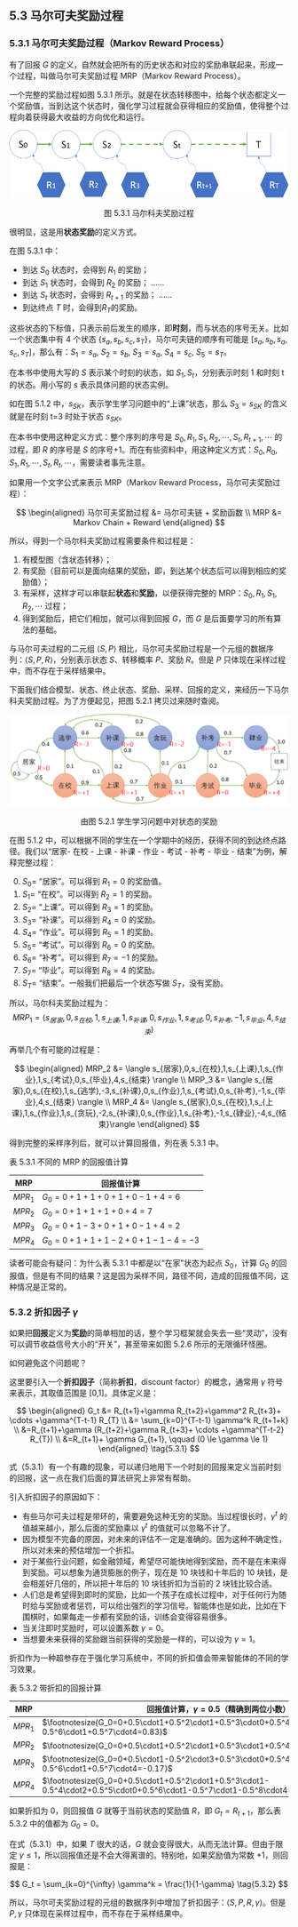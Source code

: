 
## 5.3 马尔可夫奖励过程

### 5.3.1 马尔可夫奖励过程（Markov Reward Process）

有了回报 $G$ 的定义，自然就会把所有的历史状态和对应的奖励串联起来，形成一个过程，叫做马尔可夫奖励过程 MRP（Markov Reward Process）。

一个完整的奖励过程如图 5.3.1 所示。就是在状态转移图中，给每个状态都定义一个奖励值，当到达这个状态时，强化学习过程就会获得相应的奖励值，使得整个过程向着获得最大收益的方向优化和运行。

<center>
<img src="./img/MRP.png">

图 5.3.1 马尔科夫奖励过程
</center>

很明显，这是用**状态奖励**的定义方式。

在图 5.3.1 中：
- 到达 $S_0$ 状态时，会得到 $R_1$ 的奖励；
- 到达 $S_1$ 状态时，会得到 $R_2$ 的奖励；
......
- 到达 $S_t$ 状态时，会得到 $R_{t+1}$ 的奖励；
......
- 到达终点 $T$ 时，会得到$R_{T}$的奖励。

这些状态的下标值，只表示前后发生的顺序，即**时刻**，而与状态的序号无关。比如一个状态集中有 4 个状态 $\{s_a,s_b,s_c,s_T\}$，马尔可夫链的顺序有可能是 [$s_a,s_b,s_a,s_c,s_T]$，那么有：$S_1=s_a,\ S_2=s_b,\ S_3=s_a,\ S_4=s_c,\ S_5=s_T$。

在本书中使用大写的 $S$ 表示某个时刻的状态，如 $S_1,S_t$，分别表示时刻 1 和时刻 t 的状态。用小写的 $s$ 表示具体问题的状态实例。

如在图 5.1.2 中，$s_{SK}$，表示学生学习问题中的“上课”状态，那么 $S_3=s_{SK}$ 的含义就是在时刻 t=3 时处于状态 $s_{SK}$。

在本书中使用这种定义方式：整个序列的序号是 $S_0,R_1,S_1,R_2,\cdots,S_t,R_{t+1},\cdots$ 的过程，即 $R$ 的序号是 $S$ 的序号+1。而在有些资料中，用这种定义方式：$S_0,R_0,S_1,R_1,\cdots,S_t,R_{t},\cdots$，需要读者事先注意。

如果用一个文字公式来表示 MRP（Markov Reward Process，马尔可夫奖励过程）：

$$
\begin{aligned}
马尔可夫奖励过程 &= 马尔可夫链 + 奖励函数
\\
MRP &= Markov Chain + Reward
\end{aligned}
$$

所以，得到一个马尔科夫奖励过程需要条件和过程是：
1. 有模型图（含状态转移）；
2. 有奖励（目前可以是面向结果的奖励，即，到达某个状态后可以得到相应的奖励值）；
3. 有采样，这样才可以串联起**状态**和**奖励**，以便获得完整的 MRP：$S_0,R_1,S_1,R_2,\cdots$ 过程；
4. 得到奖励后，把它们相加，就可以得到回报 $G$，而 $G$ 是后面要学习的所有算法的基础。

与马尔可夫过程的二元组 $\langle S,P \rangle$ 相比，马尔可夫奖励过程是一个元组的数据序列：$\langle S,P,R \rangle$，分别表示状态 $S$、转移概率 $P$、奖励 $R$。但是 $P$ 只体现在采样过程中，而不存在于采样结果中。

下面我们结合模型、状态、终止状态、奖励、采样、回报的定义，来经历一下马尔科夫奖励过程。为了方便起见，把图 5.2.1 拷贝过来随时查阅。

<center>
<img src="./img/Student-Reward.png">

由图 5.2.1 学生学习问题中对状态的奖励
</center>

在图 5.1.2 中，可以根据不同的学生在一个学期中的经历，获得不同的到达终点路径。我们以“居家- 在校 - 上课 - 补课 - 作业 - 考试 - 补考 - 毕业 - 结束”为例，解释完整过程：

0. $S_0=$ “居家”。可以得到 $R_1=0$ 的奖励值。
1. $S_1=$ “在校”。可以得到 $R_2=1$ 的奖励。
2. $S_2=$ “上课”。可以得到 $R_3=1$ 的奖励。
3. $S_3=$ “补课”。可以得到 $R_4=0$ 的奖励。
4. $S_4=$ “作业”。可以得到 $R_5=1$ 的奖励。
5. $S_5=$ “考试”。可以得到 $R_6=0$ 的奖励。
6. $S_6=$ “补考”。可以得到 $R_7=-1$ 的奖励。
7. $S_7=$ “毕业”。可以得到 $R_8=4$ 的奖励。
8. $S_T=$ “结束”。一般我们把最后一个状态写做 $S_T$，没有奖励。

所以，马尔科夫奖励过程为：
$$
MRP_1 = \langle s_{居家},0,s_{在校},1,s_{上课},1,s_{补课},0,s_{作业},1,s_{考试},0,s_{补考},-1,s_{毕业},4,s_{结束} \rangle
$$

再举几个有可能的过程是：

$$
\begin{aligned}
MRP_2 &= \langle s_{居家},0,s_{在校},1,s_{上课},1,s_{作业},1,s_{考试},0,s_{毕业},4,s_{结束} \rangle
\\
MRP_3 &= \langle s_{居家},0,s_{在校},1,s_{逃学},-3,s_{补课},0,s_{作业},1,s_{考试},0,s_{补考},-1,s_{毕业},4,s_{结束} \rangle
\\
MRP_4 &= \langle s_{居家},0,s_{在校},1,s_{上课},1,s_{作业},1,s_{贪玩},-2,s_{补课},0,s_{作业},1,s_{补考},-1,s_{肄业},-4,s_{结束}\rangle
\end{aligned}
$$

得到完整的采样序列后，就可以计算回报值，列在表 5.3.1 中。

表 5.3.1 不同的 MRP 的回报值计算

|MRP|回报值计算|
|-|-|
|$MPR_1$|$G_0=0+1+1+0+1+0-1+4=6$|
|$MPR_2$|$G_0=0+1+1+1+0+4=7$|
|$MPR_3$|$G_0=0+1-3+0+1+0-1+4=2$|
|$MPR_4$|$G_0=0+1+1+1-2+0+1-1-4=-3$|

读者可能会有疑问：为什么表 5.3.1 中都是以“在家”状态为起点 $S_0$，计算 $G_0$ 的回报值，但是有不同的结果？这是因为采样不同，路径不同，造成的回报值不同，这种情况是正常的。


### 5.3.2 折扣因子 $\gamma$

如果把**回报**定义为**奖励**的简单相加的话，整个学习框架就会失去一些“灵动”，没有可以调节收益信号大小的“开关”，甚至带来如图 5.2.6 所示的无限循环怪圈。

如何避免这个问题呢？

这里要引入一个**折扣因子**（简称**折扣**，discount factor）的概念，通常用 $\gamma$ 符号来表示，其取值范围是 [0,1]。具体定义是：

$$
\begin{aligned}
G_t &= R_{t+1}+\gamma R_{t+2}+\gamma^2 R_{t+3}+ \cdots +\gamma^{T-t-1} R_{T} 
\\
&= \sum_{k=0}^{T-t-1} \gamma^k R_{t+1+k}
\\
&=R_{t+1}+\gamma (R_{t+2}+\gamma R_{t+3}+ \cdots +\gamma^{T-t-2} R_{T})
\\
&=R_{t+1}+ \gamma G_{t+1}, \qquad (0 \le \gamma \le 1)
\end{aligned}
\tag{5.3.1}
$$

式（5.3.1）有一个有趣的现象，可以递归地用下一个时刻的回报来定义当前时刻的回报，这一点在我们后面的算法研究上非常有帮助。

引入折扣因子的原因如下：

- 有些马尔可夫过程是带环的，需要避免这种无穷的奖励。当过程很长时，$\gamma^t$ 的值越来越小，那么后面的奖励乘以 $\gamma^t$ 的值就可以忽略不计了。
- 因为模型不完备的原因，对未来的评估不一定是准确的。因为这种不确定性，所以对未来的预估增加一个折扣。
- 对于某些行业问题，如金融领域，希望尽可能快地得到奖励，而不是在未来得到奖励。可以想象为通货膨胀的例子，现在是 10 块钱和十年后的 10 块钱，是会相差好几倍的，所以把十年后的 10 块钱折扣为当前的 2 块钱比较合适。
- 人们总是希望得到即时的奖励，比如一个孩子在成长过程中，对于任何行为随时给与奖励或者惩罚，可以给出强烈的学习信号。智能体也是如此，比如在下围棋时，如果每走一步都有奖励的话，训练会变得容易很多。
- 当关注即时奖励时，可以设置系数 $\gamma=0$。
- 当想要未来获得的奖励跟当前获得的奖励是一样的，可以设为 $\gamma=1$。

折扣作为一种超参存在于强化学习系统中，不同的折扣值会带来智能体的不同的学习效果。


表 5.3.2 带折扣的回报计算

|MRP|回报值计算，$\gamma=0.5$（精确到两位小数）|
|-|-|
|$MPR_1$|$\footnotesize{G_0=0+0.5\cdot1+0.5^2\cdot1+0.5^3\cdot0+0.5^4\cdot1+0.5^4\cdot0-0.5^6\cdot1+0.5^7\cdot4=0.83}$|
|$MPR_2$|$\footnotesize{G_0=0+0.5\cdot1+0.5^2\cdot1+0.5^3\cdot1+0.5^4\cdot0+0.5^5\cdot4=1.00}$|
|$MPR_3$|$\footnotesize{G_0=0+0.5\cdot1-0.5^2\cdot3+0.5^3\cdot0+0.5^4\cdot1+0.5^5\cdot0-0.5^6\cdot1+0.5^7\cdot4=-0.17}$|
|$MPR_4$|$\footnotesize{G_0=0+0.5\cdot1+0.5^2\cdot1+0.5^3\cdot1-0.5^4\cdot2+0.5^5\cdot0+0.5^6\cdot1-0.5^7\cdot1-0.5^8\cdot4=0.74}$|

如果折扣为 0，则回报值 $G$ 就等于当前状态的奖励值 $R$，即 $G_t = R_{t+1}$，那么表 5.3.2 中的值都为 $G_0=0$。

在式（5.3.1）中，如果 $T$ 很大的话，$G$ 就会变得很大，从而无法计算。但由于限定 $\gamma \le 1$，所以回报值还是不会大得离谱的。特别地，如果奖励值为常数 +1，则回报是：

$$
G_t = \sum_{k=0}^{\infty} \gamma^k = \frac{1}{1-\gamma} \tag{5.3.2}
$$

所以，马尔可夫奖励过程的元组的数据序列中增加了折扣因子：$\langle S,P,R,\gamma\rangle$。但是 $P,\gamma$ 只体现在采样过程中，而不存在于采样结果中。

